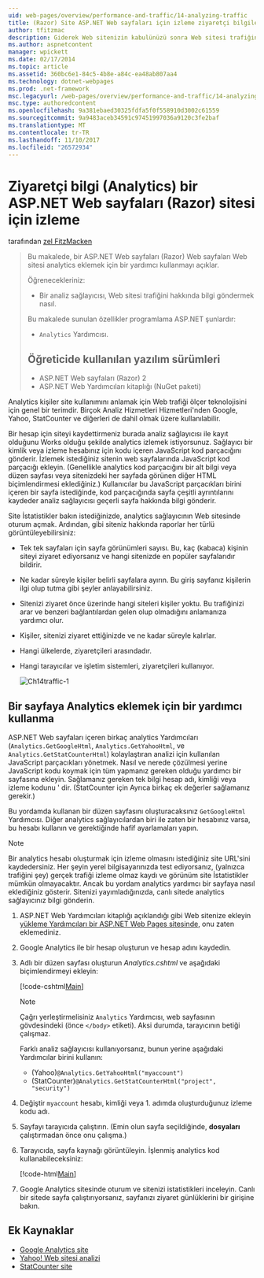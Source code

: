 ```yaml
---
uid: web-pages/overview/performance-and-traffic/14-analyzing-traffic
title: (Razor) Site ASP.NET Web sayfaları için izleme ziyaretçi bilgileri (Analytics) | Microsoft Docs
author: tfitzmac
description: Giderek Web sitenizin kabulünüzü sonra Web sitesi trafiğini analiz etmek isteyebilirsiniz.
ms.author: aspnetcontent
manager: wpickett
ms.date: 02/17/2014
ms.topic: article
ms.assetid: 360bc6e1-84c5-4b8e-a84c-ea48ab807aa4
ms.technology: dotnet-webpages
ms.prod: .net-framework
msc.legacyurl: /web-pages/overview/performance-and-traffic/14-analyzing-traffic
msc.type: authoredcontent
ms.openlocfilehash: 9a381ebaed30325fdfa5f0f558910d3002c61559
ms.sourcegitcommit: 9a9483aceb34591c97451997036a9120c3fe2baf
ms.translationtype: MT
ms.contentlocale: tr-TR
ms.lasthandoff: 11/10/2017
ms.locfileid: "26572934"
---
```

<a name="tracking-visitor-information-analytics-for-an-aspnet-web-pages-razor-site"></a>Ziyaretçi bilgi (Analytics) bir ASP.NET Web sayfaları (Razor) sitesi için izleme
====================
tarafından [zel FitzMacken](https://github.com/tfitzmac)

> Bu makalede, bir ASP.NET Web sayfaları (Razor) Web sayfaları Web sitesi analytics eklemek için bir yardımcı kullanmayı açıklar.
> 
> Öğrenecekleriniz:
> 
> - Bir analiz sağlayıcısı, Web sitesi trafiğini hakkında bilgi göndermek nasıl.
> 
> Bu makalede sunulan özellikler programlama ASP.NET şunlardır:
> 
> - `Analytics` Yardımcısı.
>   
> 
> ## <a name="software-versions-used-in-the-tutorial"></a>Öğreticide kullanılan yazılım sürümleri
> 
> 
> - ASP.NET Web sayfaları (Razor) 2
> - ASP.NET Web Yardımcıları kitaplığı (NuGet paketi)


Analytics kişiler site kullanımını anlamak için Web trafiği ölçer teknolojisini için genel bir terimdir. Birçok Analiz Hizmetleri Hizmetleri'nden Google, Yahoo, StatCounter ve diğerleri de dahil olmak üzere kullanılabilir.

Bir hesap için siteyi kaydettirmeniz burada analiz sağlayıcısı ile kayıt olduğunu Works olduğu şekilde analytics izlemek istiyorsunuz. Sağlayıcı bir kimlik veya izleme hesabınız için kodu içeren JavaScript kod parçacığını gönderir. İzlemek istediğiniz sitenin web sayfalarında JavaScript kod parçacığı ekleyin. (Genellikle analytics kod parçacığını bir alt bilgi veya düzen sayfası veya sitenizdeki her sayfada görünen diğer HTML biçimlendirmesi eklediğiniz.) Kullanıcılar bu JavaScript parçacıkları birini içeren bir sayfa istediğinde, kod parçacığında sayfa çeşitli ayrıntılarını kaydeder analiz sağlayıcısı geçerli sayfa hakkında bilgi gönderir.

Site İstatistikler bakın istediğinizde, analytics sağlayıcının Web sitesinde oturum açmak. Ardından, gibi siteniz hakkında raporlar her türlü görüntüleyebilirsiniz:

- Tek tek sayfaları için sayfa görünümleri sayısı. Bu, kaç (kabaca) kişinin siteyi ziyaret ediyorsanız ve hangi sitenizde en popüler sayfalarıdır bildirir.
- Ne kadar süreyle kişiler belirli sayfalara ayırın. Bu giriş sayfanız kişilerin ilgi olup tutma gibi şeyler anlayabilirsiniz.
- Sitenizi ziyaret önce üzerinde hangi siteleri kişiler yoktu. Bu trafiğinizi arar ve benzeri bağlantılardan gelen olup olmadığını anlamanıza yardımcı olur.
- Kişiler, sitenizi ziyaret ettiğinizde ve ne kadar süreyle kalırlar.
- Hangi ülkelerde, ziyaretçileri arasındadır.
- Hangi tarayıcılar ve işletim sistemleri, ziyaretçileri kullanıyor.

    ![Ch14traffic-1](14-analyzing-traffic/_static/image1.jpg)

## <a name="using-a-helper-to-add-analytics-to-a-page"></a>Bir sayfaya Analytics eklemek için bir yardımcı kullanma

ASP.NET Web sayfaları içeren birkaç analytics Yardımcıları (`Analytics.GetGoogleHtml`, `Analytics.GetYahooHtml`, ve `Analytics.GetStatCounterHtml`) kolaylaştıran analizi için kullanılan JavaScript parçacıkları yönetmek. Nasıl ve nerede çözülmesi yerine JavaScript kodu koymak için tüm yapmanız gereken olduğu yardımcı bir sayfasına ekleyin. Sağlamanız gereken tek bilgi hesap adı, kimliği veya izleme kodunu ' dir. (StatCounter için Ayrıca birkaç ek değerler sağlamanız gerekir.)

Bu yordamda kullanan bir düzen sayfasını oluşturacaksınız `GetGoogleHtml` Yardımcısı. Diğer analytics sağlayıcılardan biri ile zaten bir hesabınız varsa, bu hesabı kullanın ve gerektiğinde hafif ayarlamaları yapın.

> [!NOTE]
> Bir analytics hesabı oluşturmak için izleme olmasını istediğiniz site URL'sini kaydedersiniz. Her şeyin yerel bilgisayarınızda test ediyorsanız, (yalnızca trafiğini şey) gerçek trafiği izleme olmaz kaydı ve görünüm site İstatistikler mümkün olmayacaktır. Ancak bu yordam analytics yardımcı bir sayfaya nasıl eklediğiniz gösterir. Sitenizi yayımladığınızda, canlı sitede analytics sağlayıcınız bilgi gönderin.


1. ASP.NET Web Yardımcıları kitaplığı açıklandığı gibi Web sitenize ekleyin [yükleme Yardımcıları bir ASP.NET Web Pages sitesinde](https://go.microsoft.com/fwlink/?LinkId=252372), onu zaten eklemediniz.
2. Google Analytics ile bir hesap oluşturun ve hesap adını kaydedin.
3. Adlı bir düzen sayfası oluşturun *Analytics.cshtml* ve aşağıdaki biçimlendirmeyi ekleyin:

    [!code-cshtml[Main](14-analyzing-traffic/samples/sample1.cshtml)]

    > [!NOTE]
    > Çağrı yerleştirmelisiniz `Analytics` Yardımcısı, web sayfasının gövdesindeki (önce `</body>` etiketi). Aksi durumda, tarayıcının betiği çalışmaz.

    Farklı analiz sağlayıcısı kullanıyorsanız, bunun yerine aşağıdaki Yardımcılar birini kullanın:

    - (Yahoo)`@Analytics.GetYahooHtml("myaccount")`
    - (StatCounter)`@Analytics.GetStatCounterHtml("project", "security")`
4. Değiştir `myaccount` hesabı, kimliği veya 1. adımda oluşturduğunuz izleme kodu adı.
5. Sayfayı tarayıcıda çalıştırın. (Emin olun sayfa seçildiğinde, **dosyaları** çalıştırmadan önce onu çalışma.)
6. Tarayıcıda, sayfa kaynağı görüntüleyin. İşlenmiş analytics kod kullanabileceksiniz:

    [!code-html[Main](14-analyzing-traffic/samples/sample2.html)]
7. Google Analytics sitesinde oturum ve sitenizi istatistikleri inceleyin. Canlı bir sitede sayfa çalıştırıyorsanız, sayfanızı ziyaret günlüklerini bir girişine bakın.

<a id="Additional_Resources"></a>
## <a name="additional-resources"></a>Ek Kaynaklar

- [Google Analytics site](https://www.google.com/analytics/)
- [Yahoo! Web sitesi analizi](http://help.yahoo.com/l/us/yahoo/ywa/)
- [StatCounter site](http://statcounter.com/)
